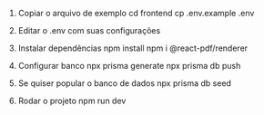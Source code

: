 1. Copiar o arquivo de exemplo
cd frontend
cp .env.example .env

2. Editar o .env com suas configurações

3. Instalar dependências
npm install
npm i @react-pdf/renderer

4. Configurar banco
npx prisma generate
npx prisma db push

5. Se quiser popular o banco de dados
npx prisma db seed

6. Rodar o projeto
npm run dev
